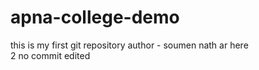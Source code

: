 # apna-college-demo
this is my  first git repository
author - soumen nath ar here 
<Br>
2 no commit
edited 
